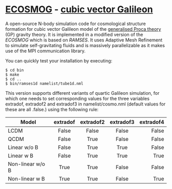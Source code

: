 # [ECOSMOG](https://arxiv.org/abs/1110.1379) - [cubic vector Galileon](https://arxiv.org/abs/2007.03042)

A open-source N-body simulation code for cosmological structure formation for cubic vector Galileon model of the [generalised Proca theory](https://arxiv.org/abs/1402.7026) (GP) gravity theory. It is implemented in a modified version of the _ECOSMOG_ which is based on _RAMSES_. It uses Adaptive Mesh Refinement to simulate self-gravitating fluids and is massively parallelizable as it makes use of the MPI communication library.

You can quickly test your installation by executing:
```
$ cd bin
$ make
$ cd ..
$ bin/ramses1d namelist/tube1d.nml
```

This version supports different variants of quartic Galileon simulation, for which one needs to set corresponding values for the three variables extradof, extradof2 and extradof3 in namelist/cosmo.nml (default values for these are all .false.) using the following rule:

| Model            | extradof  | extradof2  | extradof3  | extradof4  |
| ---------------- | :-------: | :--------: | :--------: | ---------: |
| LCDM             | False     | False      | False      | False      |
| QCDM             | False     | True       | False      | False      |
| Linear     w/o B | False     | True       | True       | False      |
| Linear     w B   | False     | True       | True       | True       |
| Non-linear w/o B | True      | True       | False      | False      |
| Non-linear w B   | True      | True       | False      | True       |
